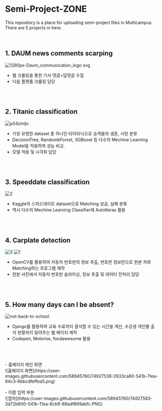 # Semi-Project-ZONE

This repository is a place for uploading semi-project files in Multicampus.
There are 5 projects in here. 
<br>
<br>
<br>

## 1. DAUM news comments scarping
![1280px-Daum_communication_logo svg](https://user-images.githubusercontent.com/58945760/73834548-42e2d680-484f-11ea-9922-a3659ff5e5de.png)
<br>
- 웹 크롤링을 통한 기사 댓글+답댓글 수집
- 다음 플랫폼 크롤링 담당
<br>
<br>

## 2. Titanic classification 
![p04zmljn](https://user-images.githubusercontent.com/58945760/73834418-031bef00-484f-11ea-9afe-5c6cb19c014d.jpg)
<br>
- 가장 유명한 dataset 중 하나인 타이타닉으로 승객들의 생존, 사망 분류
- DecisionTree, RandombForest, XGBoost 등 다수의 Mechine Learning Model을 적용하여 성능 비교.
- 모델 적용 및 시각화 담당
<br>
<br>

## 3. Speeddate classification 
![2](https://user-images.githubusercontent.com/58945760/73834686-81789100-484f-11ea-8d0c-c2629a5909ca.jpg)
<br>
- Kaggle의 스피드데이트 dataset으로 Matching 성공, 실패 분류
- 역시 다수의 Mechine Learning Classifier에 AutoKeras 활용
<br>
<br>

## 4. Carplate detection
![3](https://user-images.githubusercontent.com/58945760/73834633-64dc5900-484f-11ea-99d3-cd6411f40c5a.png)
![1](https://user-images.githubusercontent.com/58945760/73834668-76bdfc00-484f-11ea-8615-73ff1fded9a0.png)
<br>
- OpenCV를 활용하여 자동차 번호판의 정보 추출, 번호판 정보만으로 원본 차와 Matching하는 프로그램 제작
- 원본 사진에서 자동차 번호판 슬라이싱, 정보 추출 및 데이터 전처리 담당 
<br>
<br>

## 5. How many days can I be absent?
![not-back-to-school](https://user-images.githubusercontent.com/58945760/74927190-8118f200-541a-11ea-8ef7-2370b2e15234.jpg)
<br>
- Django를 활용하여 교육 수료까지 결석할 수 있는 시간을 계산, 수강생 개인별 출석 현황까지 알려주는 웹 페이지 제작
- Codepen, Mobirise, fondawesome 활용
<br>
<br>
<br>
- 홈페이지 메인 화면
<br>
![홈페이지 화면](https://user-images.githubusercontent.com/58945760/74927538-2633ca80-541b-11ea-84c3-6bbcdfeffea5.png)
<br>
<br>
- 이름 입력 부분
<br>
![캡처](https://user-images.githubusercontent.com/58945760/74927583-3d72b800-541b-11ea-8cb9-88adf869abfc.PNG)

